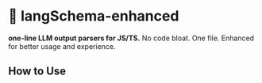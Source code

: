 # 🧱 langSchema-enhanced

**one-line LLM output parsers for JS/TS.** No code bloat. One file. Enhanced for better usage and experience.

## How to Use

###